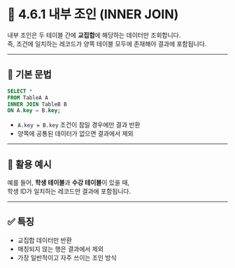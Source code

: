# 📘 4.6.1 내부 조인 (INNER JOIN)

내부 조인은 두 테이블 간에 **교집합**에 해당하는 데이터만 조회합니다.  
즉, 조건에 일치하는 레코드가 양쪽 테이블 모두에 존재해야 결과에 포함됩니다.

---

## 📌 기본 문법

```sql
SELECT *
FROM TableA A
INNER JOIN TableB B
ON A.key = B.key;
```

- `A.key = B.key` 조건이 참일 경우에만 결과 반환  
- 양쪽에 공통된 데이터가 없으면 결과에서 제외  

---

## 📌 활용 예시

예를 들어, **학생 테이블**과 **수강 테이블**이 있을 때,  
학생 ID가 일치하는 레코드만 결과에 포함됩니다.  

---

## ✅ 특징

- 교집합 데이터만 반환  
- 매칭되지 않는 행은 결과에서 제외  
- 가장 일반적이고 자주 쓰이는 조인 방식  